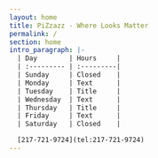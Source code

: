 ```yaml
---
layout: home
title: PiZzazz - Where Looks Matter
permalink: /
section: home
intro_paragraph: |-
  | Day        | Hours     |
  | :--------- | :---------|
  | Sunday     | Closed    |
  | Monday     | Text      |
  | Tuesday    | Title     |
  | Wednesday  | Text      |
  | Thursday   | Title     |
  | Friday     | Text      |
  | Saturday   | Closed    |

  [217-721-9724](tel:217-721-9724)
---
```


